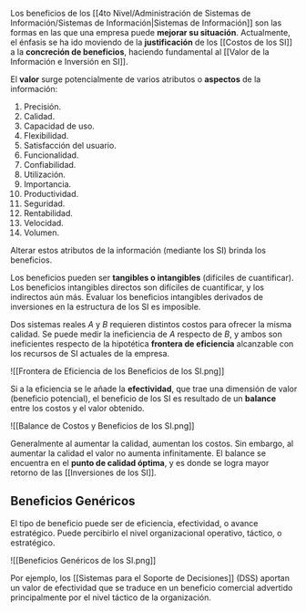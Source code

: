 Los beneficios de los [[4to Nivel/Administración de Sistemas de Información/Sistemas de Información|Sistemas de Información]] son las formas en las que una empresa puede **mejorar su situación**. Actualmente, el énfasis se ha ido moviendo de la **justificación** de los [[Costos de los SI]] a la **concreción de beneficios**, haciendo fundamental al [[Valor de la Información e Inversión en SI]].

El **valor** surge potencialmente de varios atributos o **aspectos** de la información:

1. Precisión.
2. Calidad.
3. Capacidad de uso.
4. Flexibilidad.
5. Satisfacción del usuario.
6. Funcionalidad.
7. Confiabilidad.
8. Utilización.
9. Importancia.
10. Productividad.
11. Seguridad.
12. Rentabilidad.
13. Velocidad.
14. Volumen.

Alterar estos atributos de la información (mediante los SI) brinda los beneficios.

Los beneficios pueden ser **tangibles o intangibles** (difíciles de cuantificar). Los beneficios intangibles directos son difíciles de cuantificar, y los indirectos aún más. Evaluar los beneficios intangibles derivados de inversiones en la estructura de los SI es imposible.

Dos sistemas reales $A$ y $B$ requieren distintos costos para ofrecer la misma calidad. Se puede medir la ineficiencia de $A$ respecto de $B$, y ambos son ineficientes respecto de la hipotética **frontera de eficiencia** alcanzable con los recursos de SI actuales de la empresa.

![[Frontera de Eficiencia de los Beneficios de los SI.png]]

Si a la eficiencia se le añade la **efectividad**, que trae una dimensión de valor (beneficio potencial), el beneficio de los SI es resultado de un **balance** entre los costos y el valor obtenido.

![[Balance de Costos y Beneficios de los SI.png]]

Generalmente al aumentar la calidad, aumentan los costos. Sin embargo, al aumentar la calidad el valor no aumenta infinitamente. El balance se encuentra en el **punto de calidad óptima**, y es donde se logra mayor retorno de las [[Inversiones de los SI]].

## Beneficios Genéricos

El tipo de beneficio puede ser de eficiencia, efectividad, o avance estratégico. Puede percibirlo el nivel organizacional operativo, táctico, o estratégico.

![[Beneficios Genéricos de los SI.png]]

Por ejemplo, los [[Sistemas para el Soporte de Decisiones]] (DSS) aportan un valor de efectividad que se traduce en un beneficio comercial advertido principalmente por el nivel táctico de la organización.

